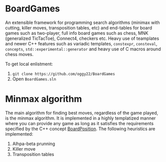 # BoardGames
An extensible framework for programming search algorithms (minimax with cutting, killer moves, transposition tables, etc) and end-tables for board games such as two-player, full info board games such as chess, MNK (generalized TicTacToe), Connect4, checkers etc. Heavy use of teamplates and newer C++ features such as variadic templates, `constexpr`, `consteval`, `concepts`, `std::experimental::generator` and heavy use of C macros around chess moves.

To get local enlistment:
1. `git clone https://github.com/oggy22/BoardGames`
2. Open `BoardGames.sln`

# Minmax algorithm
The main algorithm for finding best moves, regardless of the game played, is the minmax algorithm. It is implemented in a highly templatized manner where you can provide any game as long as it satisfies the requirements specified by the C++ concept [BoardPosition](https://github.com/oggy22/BoardGames/blob/eac33e4aaf0dc464c61ecb5028f71c25afd8cd1f/BoardGamesEngine/core.h#L710). The following heuristics are implemented:
1. Alhpa-beta prunning
1. Killer move
1. Transposition tables

